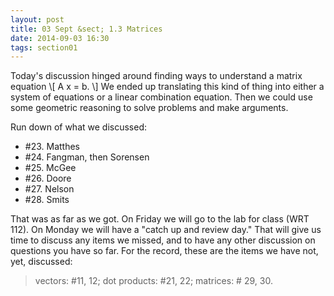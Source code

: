 ```yaml
---
layout: post
title: 03 Sept &sect; 1.3 Matrices
date: 2014-09-03 16:30
tags: section01
---
```


Today's discussion hinged around finding ways to understand a matrix equation
\\[ A x = b. \\]
We ended up translating this kind of thing into either a system of equations or
a linear combination equation. Then we could use some geometric reasoning to
solve problems and make arguments.

Run down of what we discussed:

  * \#23. Matthes
  * \#24. Fangman, then Sorensen
  * \#25. McGee
  * \#26. Doore
  * \#27. Nelson
  * \#28. Smits

That was as far as we got. On Friday we will go to the lab for class (WRT 112).
On Monday we will have a "catch up and review day." That will give us time to
discuss any items we missed, and to have any other discussion on questions you
have so far. For the record, these are the items we have not, yet, discussed:

> vectors: #11, 12; dot products: #21, 22; matrices: # 29, 30.
